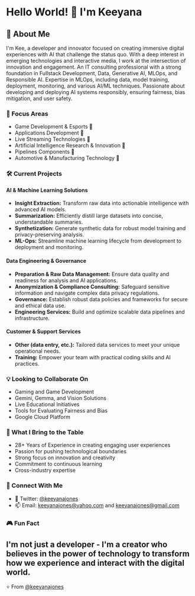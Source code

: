 
# Hello World! 👋 I'm Keeyana

## 👀 About Me
I'm Kee, a developer and innovator focused on creating immersive digital experiences with AI that challenge the status quo. With a deep interest in emerging technologies and interactive media, I work at the intersection of innovation and engagement. An IT consulting professional with a strong foundation in Fullstack Development, Data, Generative AI, MLOps, and Responsible AI. Expertise in MLOps, including data, model training, deployment, monitoring, and various AI/ML techniques. Passionate about developing and deploying AI systems responsibly, ensuring fairness, bias mitigation, and user safety.

### 🎯 Focus Areas
- Game Development & Esports 🌱
- Applications Development 🌱
- Live Streaming Technologies 🌱
- Artificial Intelligence Research & Innovation 🌱
- Pipelines Components 🌱
- Automotive & Manufacturing Technology 🌱

### 🛠️ Current Projects

#### AI & Machine Learning Solutions

-  **Insight Extraction:** Transform raw data into actionable intelligence with advanced AI models.
-  **Summarization:** Efficiently distill large datasets into concise, understandable summaries.
-  **Synthetization:** Generate synthetic data for robust model training and privacy-preserving analysis.
-  **ML-Ops:** Streamline machine learning lifecycle from development to deployment and monitoring.

#### Data Engineering & Governance

-  **Preparation & Raw Data Management:** Ensure data quality and readiness for analysis and AI applications.
-  **Anonymization & Compliance Consulting:** Safeguard sensitive information and navigate complex data privacy regulations.
-  **Governance:** Establish robust data policies and frameworks for secure and ethical data use.
-  **Engineering Services:** Build and optimize scalable data pipelines and infrastructure.

#### Customer & Support Services

-  **Other (data entry, etc.):** Tailored data services to meet your unique operational needs.
-  **Training:** Empower your team with practical coding skills and AI practices.

### 💡 Looking to Collaborate On
- Gaming and Game Development
- Gemini, Gemma, and Vision Solutions
- Live Educational Initiatives
- Tools for Evaluating Fairness and Bias
- Google Cloud Platform

### 🌟 What I Bring to the Table
- 28+ Years of Experience in creating engaging user experiences
- Passion for pushing technological boundaries
- Strong focus on innovation and creativity
- Commitment to continuous learning
- Cross-industry expertise

<!--- ### 📊 GitHub Stats
![Your GitHub stats](https://github-readme-stats.vercel.app/api?username=keeyanajones&show_icons=true&theme=radical)
--->

### 🔗 Connect With Me
- 💞️ Twitter: [@keeyanajones](https://twitter.com/keeyanajones)
- 📫 Email: keeyanajones@yahoo.com and keeyanajones@gmail.com

### 🎮 Fun Fact
I'm not just a developer - I'm a creator who believes in the power of technology to transform how we experience and interact with the digital world.
---
⭐️ From [@keeyanajones](https://github.com/keeyanajones)

<!---
keeyanajones/keeyanajones is a ✨ special ✨ repository because its `README.md` (this file) appears on your GitHub profile.
You can click the Preview link to take a look at your changes.
--->
